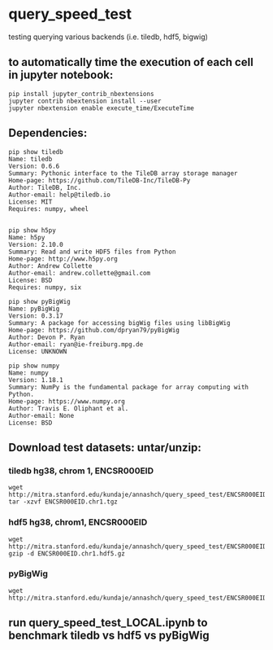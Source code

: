 

# query_speed_test
testing querying various backends (i.e. tiledb, hdf5, bigwig) 

## to automatically time the execution of each cell in jupyter notebook: 
```
pip install jupyter_contrib_nbextensions
jupyter contrib nbextension install --user
jupyter nbextension enable execute_time/ExecuteTime
```

## Dependencies:
```
pip show tiledb 
Name: tiledb
Version: 0.6.6
Summary: Pythonic interface to the TileDB array storage manager
Home-page: https://github.com/TileDB-Inc/TileDB-Py
Author: TileDB, Inc.
Author-email: help@tiledb.io
License: MIT
Requires: numpy, wheel


pip show h5py 
Name: h5py
Version: 2.10.0
Summary: Read and write HDF5 files from Python
Home-page: http://www.h5py.org
Author: Andrew Collette
Author-email: andrew.collette@gmail.com
License: BSD
Requires: numpy, six

pip show pyBigWig
Name: pyBigWig
Version: 0.3.17
Summary: A package for accessing bigWig files using libBigWig
Home-page: https://github.com/dpryan79/pyBigWig
Author: Devon P. Ryan
Author-email: ryan@ie-freiburg.mpg.de
License: UNKNOWN

pip show numpy 
Name: numpy
Version: 1.18.1
Summary: NumPy is the fundamental package for array computing with Python.
Home-page: https://www.numpy.org
Author: Travis E. Oliphant et al.
Author-email: None
License: BSD
```
## Download test datasets: untar/unzip:
### tiledb hg38, chrom 1, ENCSR000EID
```
wget http://mitra.stanford.edu/kundaje/annashch/query_speed_test/ENCSR000EID.chr1.tgz
tar -xzvf ENCSR000EID.chr1.tgz
```
### hdf5 hg38, chrom1, ENCSR000EID
```
wget http://mitra.stanford.edu/kundaje/annashch/query_speed_test/ENCSR000EID.chr1.hdf5.gz
gzip -d ENCSR000EID.chr1.hdf5.gz
```
### pyBigWig
```
wget http://mitra.stanford.edu/kundaje/annashch/query_speed_test/ENCSR000EID.merged.nodup.fc.signal.bigwig
```
## run query_speed_test_LOCAL.ipynb to benchmark tiledb vs hdf5 vs pyBigWig
